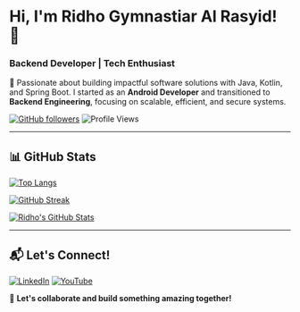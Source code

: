 # Hi, I'm Ridho Gymnastiar Al Rasyid! 👋

### Backend Developer | Tech Enthusiast

🚀 Passionate about building impactful software solutions with Java, Kotlin, and Spring Boot. I started as an **Android Developer** and transitioned to **Backend Engineering**, focusing on scalable, efficient, and secure systems.

[![GitHub followers](https://img.shields.io/github/followers/ridhogaa?style=social)](https://github.com/ridhogaa)
![Profile Views](https://komarev.com/ghpvc/?username=ridhogaa&color=blue&style=flat&label=Profile+views)

---

## 📊 GitHub Stats

[![Top Langs](https://github-readme-stats.vercel.app/api/top-langs/?username=ridhogaa&layout=compact&theme=react)](https://github.com/anuraghazra/github-readme-stats)

[![GitHub Streak](https://github-readme-streak-stats.herokuapp.com/?user=ridhogaa&theme=react)](https://github.com/DenverCoder1/github-readme-streak-stats)

[![Ridho's GitHub Stats](https://github-readme-stats.vercel.app/api?username=ridhogaa&show_icons=true&theme=react)](https://github.com/anuraghazra/github-readme-stats)

---

## 📬 Let's Connect!
[![LinkedIn](https://img.shields.io/badge/-LinkedIn-0077B5?style=for-the-badge&logo=linkedin)](https://www.linkedin.com/in/ridhogaa/)
[![YouTube](https://img.shields.io/badge/-YouTube-FF0000?style=for-the-badge&logo=youtube&logoColor=white)](https://www.youtube.com/channel/UCXm6Hu7yXXMiznw_v5anMUg)

🚀 **Let's collaborate and build something amazing together!**

